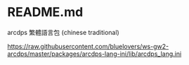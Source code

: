 # README.md

arcdps 繁體語言包 (chinese traditional)

https://raw.githubusercontent.com/bluelovers/ws-gw2-arcdps/master/packages/arcdps-lang-ini/lib/arcdps_lang.ini
